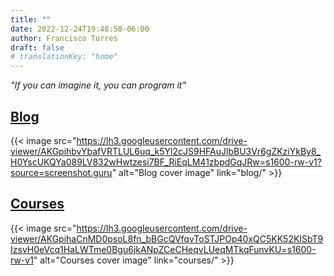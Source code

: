 ```yaml
---
title: ""
date: 2022-12-24T19:48:58-06:00
author: Francisco Torres
draft: false
# translationKey: "home"
---
```


*"If you can imagine it, you can program it"*

## [Blog](blog/)
{{< image
src="https://lh3.googleusercontent.com/drive-viewer/AKGpihbvYbafVRTLUL6uq_k5Yl2cJS9HFAuJlbBU3Vr6gZKziYkBy8_H0YscUKQYa089LV832wHwtzesi7BF_RiEqLM41zbpdGqJRw=s1600-rw-v1?source=screenshot.guru"
alt="Blog cover image"
link="blog/" >}}

## [Courses](courses/)
{{< image
src="https://lh3.googleusercontent.com/drive-viewer/AKGpihaCnMD0psoL8fn_bBGcQVfqvToSTJPOp40xQC5KK52KISbT9IzsvH0eVcq1HaLWTme0Bgu6jkANpZCeCHeqvLUeqMTkqFunvKU=s1600-rw-v1"
alt="Courses cover image"
link="courses/" >}}